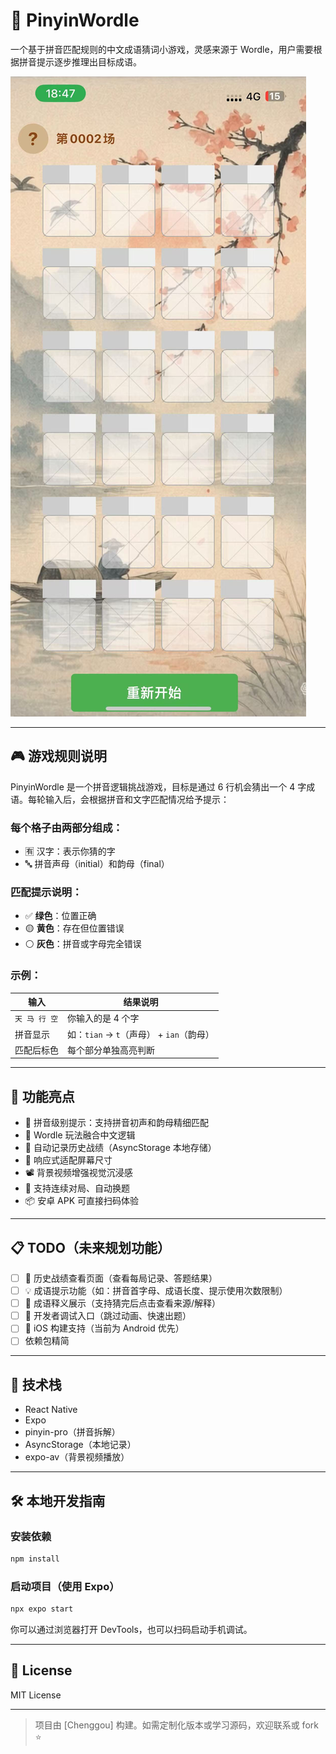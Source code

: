# 🧩 PinyinWordle

一个基于拼音匹配规则的中文成语猜词小游戏，灵感来源于 Wordle，用户需要根据拼音提示逐步推理出目标成语。

![游戏截图](./assets/screenshot.png)

---

## 🎮 游戏规则说明

PinyinWordle 是一个拼音逻辑挑战游戏，目标是通过 6 行机会猜出一个 4 字成语。每轮输入后，会根据拼音和文字匹配情况给予提示：

### 每个格子由两部分组成：

- 🈶 汉字：表示你猜的字
- 🔤 拼音声母（initial）和韵母（final）

### 匹配提示说明：

- ✅ **绿色**：位置正确
- 🟡 **黄色**：存在但位置错误
- ⚪️ **灰色**：拼音或字母完全错误

### 示例：

| 输入         | 结果说明                          |
|--------------|-----------------------------------|
| `天 马 行 空` | 你输入的是 4 个字                  |
| 拼音显示       | 如：`tian` → `t`（声母） + `ian`（韵母） |
| 匹配后标色     | 每个部分单独高亮判断              |

---

## 🚀 功能亮点

- 🎯 拼音级别提示：支持拼音初声和韵母精细匹配
- 🧠 Wordle 玩法融合中文逻辑
- 💾 自动记录历史战绩（AsyncStorage 本地存储）
- 📱 响应式适配屏幕尺寸
- 📽️ 背景视频增强视觉沉浸感
- 🧩 支持连续对局、自动换题
- 📦 安卓 APK 可直接扫码体验

---

## 📋 TODO（未来规划功能）

- [ ] 📜 历史战绩查看页面（查看每局记录、答题结果）
- [ ] 💡 成语提示功能（如：拼音首字母、成语长度、提示使用次数限制）
- [ ] 📘 成语释义展示（支持猜完后点击查看来源/解释）
- [ ] 🧪 开发者调试入口（跳过动画、快速出题）
- [ ] 📱 iOS 构建支持（当前为 Android 优先）
- [ ] 依赖包精简

---


## 🧰 技术栈

- React Native
- Expo
- pinyin-pro（拼音拆解）
- AsyncStorage（本地记录）
- expo-av（背景视频播放）

---

## 🛠️ 本地开发指南

### 安装依赖

```bash
npm install
```

### 启动项目（使用 Expo）

```bash
npx expo start
```

你可以通过浏览器打开 DevTools，也可以扫码启动手机调试。

---


## 📄 License

MIT License

---

> 项目由 [Chenggou] 构建。如需定制化版本或学习源码，欢迎联系或 fork ⭐️


